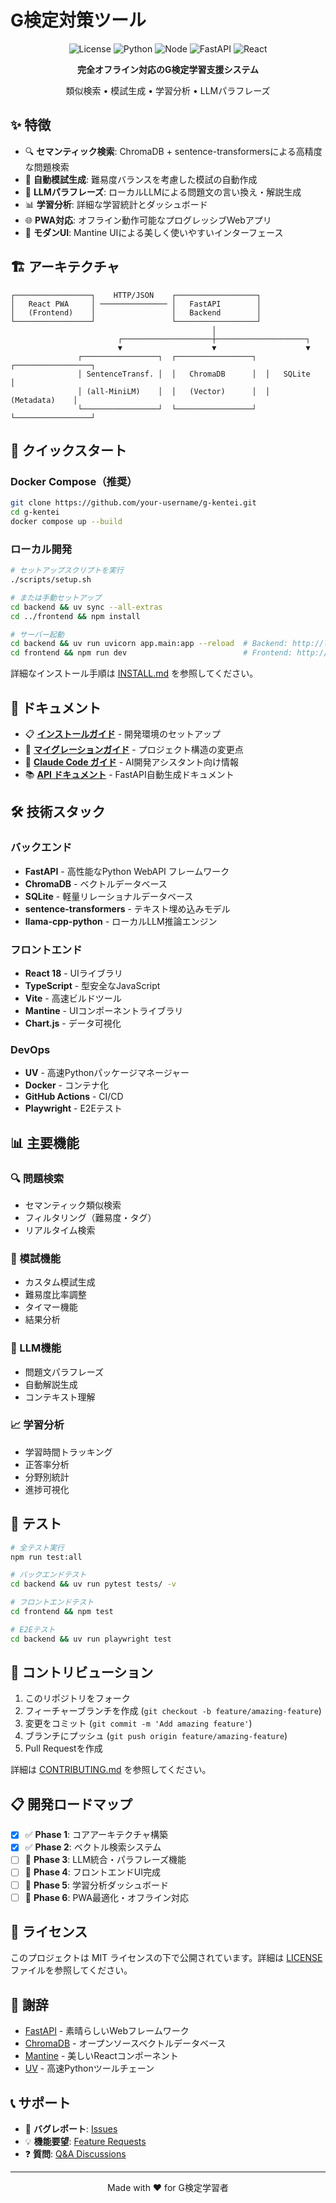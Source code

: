 # G検定対策ツール

<div align="center">

![License](https://img.shields.io/badge/license-MIT-blue.svg)
![Python](https://img.shields.io/badge/python-3.11+-blue.svg)
![Node](https://img.shields.io/badge/node-18+-green.svg)
![FastAPI](https://img.shields.io/badge/FastAPI-0.104+-009688.svg)
![React](https://img.shields.io/badge/React-18+-61DAFB.svg)

**完全オフライン対応のG検定学習支援システム**

類似検索 • 模試生成 • 学習分析 • LLMパラフレーズ

</div>

## ✨ 特徴

- 🔍 **セマンティック検索**: ChromaDB + sentence-transformersによる高精度な問題検索
- 📝 **自動模試生成**: 難易度バランスを考慮した模試の自動作成
- 🤖 **LLMパラフレーズ**: ローカルLLMによる問題文の言い換え・解説生成
- 📊 **学習分析**: 詳細な学習統計とダッシュボード
- 🌐 **PWA対応**: オフライン動作可能なプログレッシブWebアプリ
- 🎨 **モダンUI**: Mantine UIによる美しく使いやすいインターフェース

## 🏗️ アーキテクチャ

```
┌─────────────────┐    HTTP/JSON    ┌──────────────────┐
│   React PWA     │ ─────────────── │   FastAPI        │
│   (Frontend)    │                 │   Backend        │
└─────────────────┘                 └──────────────────┘
                                             │
                        ┌────────────────────┼────────────────────┐
                        ▼                    ▼                    ▼
               ┌─────────────────┐  ┌─────────────────┐  ┌─────────────────┐
               │ SentenceTransf. │  │   ChromaDB      │  │   SQLite        │
               │ (all-MiniLM)    │  │   (Vector)      │  │   (Metadata)    │
               └─────────────────┘  └─────────────────┘  └─────────────────┘
```

## 🚀 クイックスタート

### Docker Compose（推奨）
```bash
git clone https://github.com/your-username/g-kentei.git
cd g-kentei
docker compose up --build
```

### ローカル開発
```bash
# セットアップスクリプトを実行
./scripts/setup.sh

# または手動セットアップ
cd backend && uv sync --all-extras
cd ../frontend && npm install

# サーバー起動
cd backend && uv run uvicorn app.main:app --reload  # Backend: http://localhost:8000
cd frontend && npm run dev                          # Frontend: http://localhost:3000
```

詳細なインストール手順は [INSTALL.md](INSTALL.md) を参照してください。

## 📖 ドキュメント

- 📋 **[インストールガイド](INSTALL.md)** - 開発環境のセットアップ
- 🔄 **[マイグレーションガイド](README_MIGRATION.md)** - プロジェクト構造の変更点
- 🤖 **[Claude Code ガイド](CLAUDE.md)** - AI開発アシスタント向け情報
- 📚 **[API ドキュメント](http://localhost:8000/docs)** - FastAPI自動生成ドキュメント

## 🛠️ 技術スタック

### バックエンド
- **FastAPI** - 高性能なPython WebAPI フレームワーク
- **ChromaDB** - ベクトルデータベース
- **SQLite** - 軽量リレーショナルデータベース
- **sentence-transformers** - テキスト埋め込みモデル
- **llama-cpp-python** - ローカルLLM推論エンジン

### フロントエンド
- **React 18** - UIライブラリ
- **TypeScript** - 型安全なJavaScript
- **Vite** - 高速ビルドツール
- **Mantine** - UIコンポーネントライブラリ
- **Chart.js** - データ可視化

### DevOps
- **UV** - 高速Pythonパッケージマネージャー
- **Docker** - コンテナ化
- **GitHub Actions** - CI/CD
- **Playwright** - E2Eテスト

## 📊 主要機能

### 🔍 問題検索
- セマンティック類似検索
- フィルタリング（難易度・タグ）
- リアルタイム検索

### 📝 模試機能
- カスタム模試生成
- 難易度比率調整
- タイマー機能
- 結果分析

### 🤖 LLM機能
- 問題文パラフレーズ
- 自動解説生成
- コンテキスト理解

### 📈 学習分析
- 学習時間トラッキング
- 正答率分析
- 分野別統計
- 進捗可視化

## 🧪 テスト

```bash
# 全テスト実行
npm run test:all

# バックエンドテスト
cd backend && uv run pytest tests/ -v

# フロントエンドテスト
cd frontend && npm test

# E2Eテスト
cd backend && uv run playwright test
```

## 🤝 コントリビューション

1. このリポジトリをフォーク
2. フィーチャーブランチを作成 (`git checkout -b feature/amazing-feature`)
3. 変更をコミット (`git commit -m 'Add amazing feature'`)
4. ブランチにプッシュ (`git push origin feature/amazing-feature`)
5. Pull Requestを作成

詳細は [CONTRIBUTING.md](CONTRIBUTING.md) を参照してください。

## 📋 開発ロードマップ

- [x] ✅ **Phase 1**: コアアーキテクチャ構築
- [x] ✅ **Phase 2**: ベクトル検索システム
- [ ] 🔄 **Phase 3**: LLM統合・パラフレーズ機能
- [ ] 📅 **Phase 4**: フロントエンドUI完成
- [ ] 📅 **Phase 5**: 学習分析ダッシュボード
- [ ] 📅 **Phase 6**: PWA最適化・オフライン対応

## 📄 ライセンス

このプロジェクトは MIT ライセンスの下で公開されています。詳細は [LICENSE](LICENSE) ファイルを参照してください。

## 🙏 謝辞

- [FastAPI](https://fastapi.tiangolo.com/) - 素晴らしいWebフレームワーク
- [ChromaDB](https://www.trychroma.com/) - オープンソースベクトルデータベース
- [Mantine](https://mantine.dev/) - 美しいReactコンポーネント
- [UV](https://github.com/astral-sh/uv) - 高速Pythonツールチェーン

## 📞 サポート

- 🐛 **バグレポート**: [Issues](https://github.com/your-username/g-kentei/issues)
- 💡 **機能要望**: [Feature Requests](https://github.com/your-username/g-kentei/issues/new?template=feature_request.md)
- ❓ **質問**: [Q&A Discussions](https://github.com/your-username/g-kentei/discussions)

---

<div align="center">
Made with ❤️ for G検定学習者
</div>